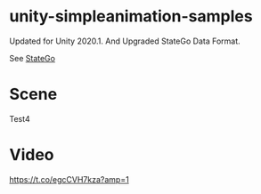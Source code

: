 # unity-simpleanimation-samples

Updated for Unity 2020.1.
And Upgraded StateGo Data Format.

See [StateGo](https://statego.programanic.com/)



# Scene

Test4

# Video

https://t.co/egcCVH7kza?amp=1

